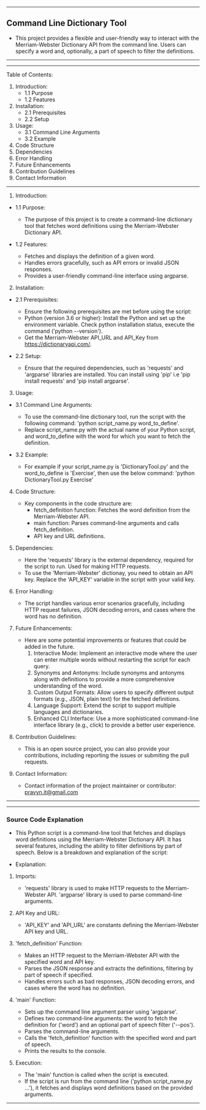 **************************************************************************************                    
## Command Line Dictionary Tool

* This project provides a flexible and user-friendly way to interact with the  
Merriam-Webster Dictionary API from the command line. Users can specify a word
and, optionally, a part of speech to filter the definitions.

***************************************************************************************

***************************************************************************************
Table of Contents:
1. Introduction:
    - 1.1 Purpose
    - 1.2 Features
2. Installation:
    - 2.1 Prerequisites
    - 2.2 Setup
3. Usage:
    - 3.1 Command Line Arguments
    - 3.2 Example
4. Code Structure
5. Dependencies
6. Error Handling
7. Future Enhancements
8. Contribution Guidelines
9. Contact Information
***************************************************************************************


1. Introduction:

- 1.1 Purpose:
    * The purpose of this project is to create a command-line dictionary tool that fetches word definitions using the Merriam-Webster Dictionary API.

- 1.2 Features:
    * Fetches and displays the definition of a given word.
    * Handles errors gracefully, such as API errors or invalid JSON responses.
    * Provides a user-friendly command-line interface using argparse.

2. Installation:

- 2.1 Prerequisites:
    * Ensure the following prerequisites are met before using the script:
    * Python (version 3.6 or higher): Install the Python and set up the         environment variable. Check python installation status, execute the command ('python --version').
    * Get the Merriam-Webster API_URL and API_Key from https://dictionaryapi.com/. 

- 2.2 Setup:
    * Ensure that the required dependencies, such as 'requests' and 'argparse' libraries are installed. You can install using 'pip' i.e 'pip install requests' and 'pip install argparse'.

3. Usage:

- 3.1 Command Line Arguments:
    * To use the command-line dictionary tool, run the script with the following command:
            'python script_name.py word_to_define'.
    * Replace script_name.py with the actual name of your Python script, and word_to_define with the word for which you want to fetch the definition.
    
- 3.2 Example:
    * For example if your script_name.py is 'DictionaryTool.py' and the word_to_define is 'Exercise', then use the below command:
            'python DictionaryTool.py Exercise'

4. Code Structure:

    * Key components in the code structure are:
        * fetch_definition function: Fetches the word definition from the Merriam-Webster API.
        * main function: Parses command-line arguments and calls fetch_definition.
        * API key and URL definitions.

5. Dependencies:

    * Here the 'requests' library is the external dependency, required for the script to run. Used for making HTTP requests.
    * To use the 'Merriam-Webster' dictionay, you need to obtain an API key. Replace the 'API_KEY' variable in the script with your valid key.

6. Error Handling:

    * The script handles various error scenarios gracefully, including HTTP request failures, JSON decoding errors, and cases where the word has no definition.

7. Future Enhancements:

    * Here are some potential improvements or features that could be added in the future.
        1. Interactive Mode:
            Implement an interactive mode where the user can enter multiple words without restarting the script for each query.
        2. Synonyms and Antonyms:
            Include synonyms and antonyms along with definitions to provide a more comprehensive understanding of the word.
        3. Custom Output Formats:
            Allow users to specify different output formats (e.g., JSON, plain text) for the fetched definitions.
        4. Language Support:
            Extend the script to support multiple languages and dictionaries.
        5. Enhanced CLI Interface:
            Use a more sophisticated command-line interface library (e.g., click) to provide a better user experience.

8. Contribution Guidelines:

    * This is an open source project, you can also provide your contributions, including reporting the issues or submiting the pull requests.


9. Contact Information:

    * Contact information of the project maintainer or contributor: pravyn.it@gmail.com

***************************************************************************************


***************************************************************************************
### Source Code Explanation

* This Python script is a command-line tool that fetches and displays word definitions using the Merriam-Webster Dictionary API. It has several features, including the ability to filter definitions by part of speech. Below is a breakdown and explanation of the script:

* Explanation:

1. Imports:
    * 'requests' library is used to make HTTP requests to the Merriam-Webster API.
    'argparse' library is used to parse command-line arguments.

2. API Key and URL:
    * 'API_KEY' and 'API_URL' are constants defining the Merriam-Webster API key and URL.
      
3. 'fetch_definition' Function:
    * Makes an HTTP request to the Merriam-Webster API with the specified word and API key.
    * Parses the JSON response and extracts the definitions, filtering by part of speech if specified.
    * Handles errors such as bad responses, JSON decoding errors, and cases where the word has no definition.

4. 'main' Function:
    * Sets up the command line argument parser using 'argparse'.
    * Defines two command-line arguments: the word to fetch the definition for ('word') and an optional part of speech filter ('--pos').
    * Parses the command-line arguments.
    * Calls the 'fetch_definition' function with the specified word and part of speech.
    * Prints the results to the console.

5. Execution:
    * The 'main' function is called when the script is executed.
    * If the script is run from the command line ('python script_name.py ...'), it fetches and displays word definitions based on the provided arguments.

***************************************************************************************
